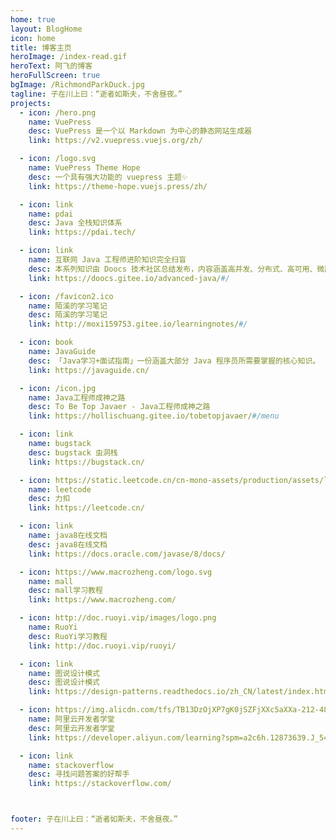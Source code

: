 ```yaml
---
home: true
layout: BlogHome
icon: home
title: 博客主页
heroImage: /index-read.gif
heroText: 阿飞的博客
heroFullScreen: true
bgImage: /RichmondParkDuck.jpg
tagline: 子在川上曰：“逝者如斯夫，不舍昼夜。”
projects:
  - icon: /hero.png
    name: VuePress
    desc: VuePress 是一个以 Markdown 为中心的静态网站生成器
    link: https://v2.vuepress.vuejs.org/zh/

  - icon: /logo.svg
    name: VuePress Theme Hope
    desc: 一个具有强大功能的 vuepress 主题✨
    link: https://theme-hope.vuejs.press/zh/

  - icon: link
    name: pdai
    desc: Java 全栈知识体系
    link: https://pdai.tech/

  - icon: link
    name: 互联网 Java 工程师进阶知识完全扫盲
    desc: 本系列知识由 Doocs 技术社区总结发布，内容涵盖高并发、分布式、高可用、微服务、海量数据处理等
    link: https://doocs.gitee.io/advanced-java/#/

  - icon: /favicon2.ico
    name: 陌溪的学习笔记
    desc: 陌溪的学习笔记
    link: http://moxi159753.gitee.io/learningnotes/#/

  - icon: book
    name: JavaGuide
    desc: 「Java学习+面试指南」一份涵盖大部分 Java 程序员所需要掌握的核心知识。
    link: https://javaguide.cn/

  - icon: /icon.jpg
    name: Java工程师成神之路
    desc: To Be Top Javaer - Java工程师成神之路
    link: https://hollischuang.gitee.io/tobetopjavaer/#/menu

  - icon: link
    name: bugstack
    desc: bugstack 虫洞栈
    link: https://bugstack.cn/

  - icon: https://static.leetcode.cn/cn-mono-assets/production/assets/logo-dark-cn.4c5e285b.svg
    name: leetcode
    desc: 力扣
    link: https://leetcode.cn/

  - icon: link
    name: java8在线文档
    desc: java8在线文档
    link: https://docs.oracle.com/javase/8/docs/

  - icon: https://www.macrozheng.com/logo.svg
    name: mall
    desc: mall学习教程
    link: https://www.macrozheng.com/

  - icon: http://doc.ruoyi.vip/images/logo.png
    name: RuoYi
    desc: RuoYi学习教程
    link: http://doc.ruoyi.vip/ruoyi/

  - icon: link
    name: 图说设计模式
    desc: 图说设计模式
    link: https://design-patterns.readthedocs.io/zh_CN/latest/index.html

  - icon: https://img.alicdn.com/tfs/TB13DzOjXP7gK0jSZFjXXc5aXXa-212-48.png
    name: 阿里云开发者学堂
    desc: 阿里云开发者学堂
    link: https://developer.aliyun.com/learning?spm=a2c6h.12873639.J_5404914170.19.4780461bXHZsH9

  - icon: link
    name: stackoverflow
    desc: 寻找问题答案的好帮手
    link: https://stackoverflow.com/



footer: 子在川上曰：“逝者如斯夫，不舍昼夜。”
---
```


<CommentService />